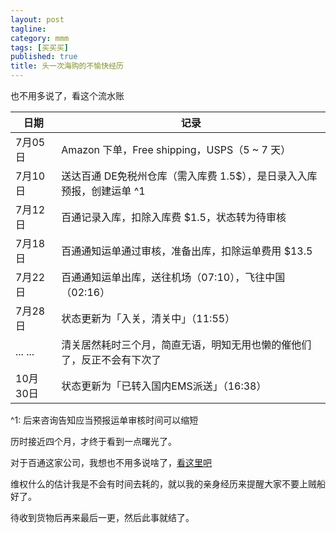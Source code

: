 ```yaml
---
layout: post
tagline:
category: mmm
tags: [买买买]
published: true
title: 头一次海购的不愉快经历
---
```


也不用多说了，看这个流水账

| 日期     | 记录
| -------- | ------------------------------------------------------------------------------
|  7月05日 | Amazon 下单，Free shipping，USPS（5 ~ 7 天）
|  7月10日 | 送达百通 DE免税州仓库（需入库费 1.5$），是日录入入库预报，创建运单 ^1
|  7月12日 | 百通记录入库，扣除入库费 $1.5，状态转为待审核
|  7月18日 | 百通通知运单通过审核，准备出库，扣除运单费用 $13.5
|  7月22日 | 百通通知运单出库，送往机场（07:10），飞往中国（02:16）
|  7月28日 | 状态更新为「入关，清关中」（11:55）
|  ... ... | 清关居然耗时三个月，简直无语，明知无用也懒的催他们了，反正不会有下次了
| 10月30日 | 状态更新为「已转入国内EMS派送」（16:38）

^1: 后来咨询告知应当预报运单审核时间可以缩短


历时接近四个月，才终于看到一点曙光了。

对于百通这家公司，我想也不用多说啥了，[看这里吧](http://www.happay.com/Page/Transport/Ask.aspx?CompanyID=88&TopicID=109365)

维权什么的估计我是不会有时间去耗的，就以我的亲身经历来提醒大家不要上贼船好了。

待收到货物后再来最后一更，然后此事就结了。
